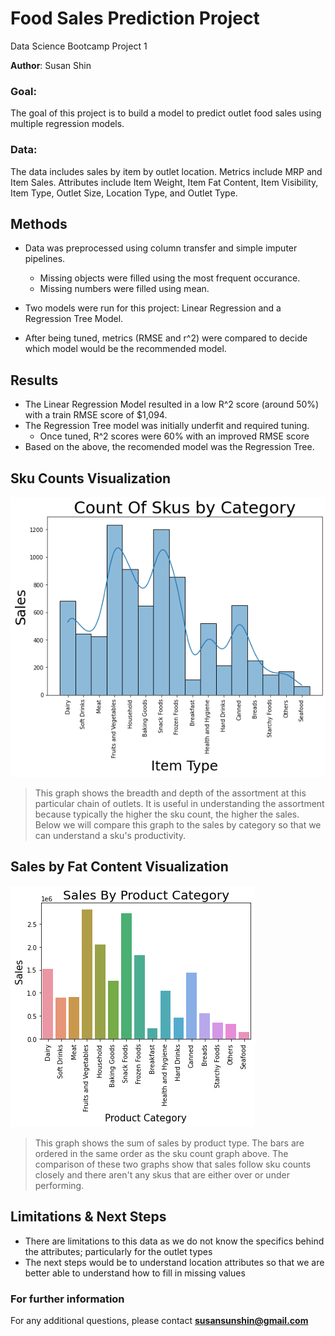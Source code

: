 # Food Sales Prediction Project
Data Science Bootcamp Project 1

**Author**: Susan Shin

### Goal:
The goal of this project is to build a model to predict outlet food sales using multiple regression models.


### Data:
The data includes sales by item by outlet location.
Metrics include MRP and Item Sales.
Attributes include Item Weight, Item Fat Content, Item Visibility, Item Type, Outlet Size, Location Type, and Outlet Type.


## Methods
- Data was preprocessed using column transfer and simple imputer pipelines.
  - Missing objects were filled using the most frequent occurance.
  - Missing numbers were filled using mean.
  
- Two models were run for this project: Linear Regression and a Regression Tree Model.
- After being tuned, metrics (RMSE and r^2) were compared to decide which model would be the recommended model.

## Results
- The Linear Regression Model resulted in a low R^2 score (around 50%) with a train RMSE score of $1,094.  
- The Regression Tree model was initially underfit and required tuning.
  - Once tuned, R^2 scores were 60% with an improved RMSE score
- Based on the above, the recomended model was the Regression Tree.

## Sku Counts Visualization
![](https://github.com/susansunshin/FoodPredictionProject/blob/main/Sku%20Count.png)
> This graph shows the breadth and depth of the assortment at this particular chain of outlets.
> It is useful in understanding the assortment because typically the higher the sku count, the higher the sales.
> Below we will compare this graph to the sales by category so that we can understand a sku's productivity.

## Sales by Fat Content Visualization
![](https://github.com/susansunshin/FoodPredictionProject/blob/main/sum%20of%20sales.png)

> This graph shows the sum of sales by product type.
> The bars are ordered in the same order as the sku count graph above.
> The comparison of these two graphs show that sales follow sku counts closely and there aren't any skus that are either over or under performing.


## Limitations & Next Steps
- There are limitations to this data as we do not know the specifics behind the attributes; particularly for the outlet types
- The next steps would be to understand location attributes so that we are better able to understand how to fill in missing values

### For further information

For any additional questions, please contact **susansunshin@gmail.com**
